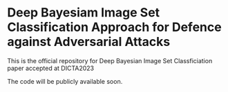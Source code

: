 # Deep Bayesiam Image Set Classification Approach for Defence against Adversarial Attacks
This is the official repository for Deep Bayesian Image Set Classficiation paper accepted at DICTA2023 

The code will be publicly available soon.

